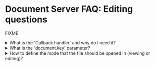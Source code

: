 # Document Server FAQ: Editing questions

FIXME

<details>
    <summary>What is the 'Callback handler' and why do I need it?</summary>

The **document editing service** informs the **document storage service** about the status of the document editing using the *`callbackUrl`*, which is specified in the configuration file like this:

```js
var docEditor = new DocsAPI.DocEditor("placeholder", {
    "editorConfig": {
        "callbackUrl": "https://example.com/url-to-callback.ashx"
    },
    ...
});
```

Here the **https://example.com/url-to-callback.ashx** is the address of the special handler which can process the response from the **document editing service** and response with the *"error": 0* status code. This handler can be written in the programming language of your choice.

All the parameters which can be sent to the callback handler and their description can be found [at this page](https://api.onlyoffice.com/editors/callback).

There are also examples in several programming languages of how this handler can be implemented: [.Net (C#)](https://api.onlyoffice.com/editors/callback#csharp), [Java](https://api.onlyoffice.com/editors/callback#java), [Node.js](https://api.onlyoffice.com/editors/callback#nodejs), [PHP](https://api.onlyoffice.com/editors/callback#php), [Ruby](https://api.onlyoffice.com/editors/callback#ruby).

</details>

<details>
    <summary>What is the 'document.key' parameter?</summary>

The *`document.key`* parameter is a unique document identifier which helps distinguish the document among the others and univocally identify it by the editing service.

Each time the document is changed, the *`document.key`* parameter must also be generated anew as the documents with the known key are taken from cache.

More information on this parameter is available [here](https://api.onlyoffice.com/editors/config/document#key).

</details>

<details>
    <summary>How to define the mode that the file should be opened in (viewing or editing)?</summary>

To define the document opening mode the *editorConfig.mode* parameter is used. It can acquire two values:

* **edit** is used by default and allows to open the document file for editing (if the corresponding [document.permissions](https://api.onlyoffice.com/editors/config/document/permissions) parameters are also set to **true**);

* **view** allows to open the document for viewing with the main toolbar and editing disabled.

Set the mode using the *`editorConfig`* section of the configuration file:

```js
var docEditor = new DocsAPI.DocEditor("placeholder", {
    "editorConfig": {
        "mode": "edit",
        ...
    },
    ...
});
```

More information on this parameter is available [here](https://api.onlyoffice.com/editors/config/editor#mode).

</details>
